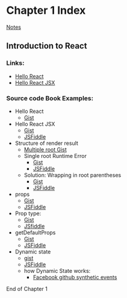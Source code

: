 # Chapter 1 Index
[Notes](./notes)

## Introduction to React

### Links:
- [Hello React](./hello-react)
- [Hello React JSX](./hello-react-jsx)

### Source code Book Examples:
- Hello React
  - [Gist](http://bit.ly/MasteringReact-1-1-Gist)
- Hello React JSX
  - [Gist](http://j.mp/MasteringReact-1-2-Gist)
  - [JSFiddle](http://j.mp/MasteringReact-1-2-1-Fiddle)
- Structure of render result
  - [Multiple root Gist](http://j.mp/MasteringReact-1-3-Gist)
  - Single root Runtime Error
    - [Gist](http://j.mp/MasteringReact-1-4-Gist)
    - [JSFiddle](http://j.mp/MasteringReact-1-4-Fiddle)
  - Solution: Wrapping in root parentheses
    - [Gist](http://j.mp/MasteringReact-1-5-Gist)
    - [JSFiddle](http://j.mp/MasteringReact-1-5-Fiddle)
- props
  - [Gist](http://j.mp/Mastering-React-1-6-Gist)
  - [JSFiddle](http://j.mp/Mastering-React-1-6-Fiddle)
- Prop type:
  - [Gist](http://j.mp/Mastering-React-1-7-Gist)
  - [JSfiddle](http://j.mp/Mastering-React-1-7-Fiddle)
- getDefaultProps
  - [Gist](http://j.mp/Mastering-React-1-8-Gist)
  - [JSFiddle](http://j.mp/Mastering-React-1-8-Fiddle)
- Dynamic state
  - [gist](http://j.mp/Mastering-React-1-9-Gist)
  - [JSFiddle](http://j.mp/Mastering-React-1-9-Fiddle)
  - how Dynamic State works:
    - [Facebook github synthetic events](https://facebook.github.io/react/docs/events.html)

</hr>
End of Chapter 1
